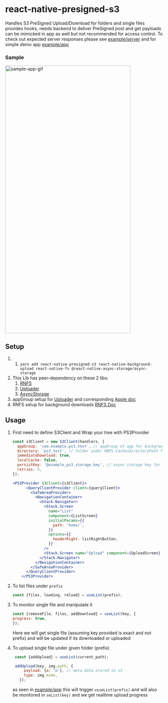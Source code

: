 # react-native-presigned-s3

Handles S3 PreSigned Upload/Download for folders and single files provides hooks, needs backend to deliver PreSigned
post and get payloads can be mimicked in app as well but not recommended for access control. To check out expected
server responses please see [example/server](./example/server) and for simple demo app [example/app](./example/app)

### Sample

<img src="sample.gif" width="400" height="855"  alt="sample-app-gif" />

## Setup
1. 
   1. ```yarn add react-native-presigned-s3 react-native-background-upload react-native-fs @react-native-async-storage/async-storage```
2. This Lib has peer-dependency on these 2 libs:
   1. [RNFS](https://github.com/itinance/react-native-fs)
   2. [Uploader](https://github.com/Vydia/react-native-background-upload)
   3. [AsyncStorage](https://github.com/react-native-async-storage/async-storage)
3. appGroup setup for [Uploader](https://github.com/Vydia/react-native-background-upload)  and corresponding [Apple doc](https://developer.apple.com/documentation/foundation/nsfilemanager/1412643-containerurlforsecurityapplicati)
4. RNFS setup for background downloads [RNFS Doc](https://github.com/itinance/react-native-fs#background-downloads-tutorial-ios)

## Usage

1. First need to define S3Client and Wrap your tree with PS3Provider

    ```jsx
    const s3Client = new S3Client(handlers, {
      appGroup: 'com.example.ps3.test', // appGroup of app for background upload support https://developer.apple.com/documentation/foundation/nsfilemanager/1412643-containerurlforsecurityapplicati
      directory: 'ps3_test', // folder under RNFS.CachesDirectoryPath for local storage
      immediateDownload: true,
      localCache: false,
      persistKey: '@example_ps3_storage_key', // async storage key for presistency
      retries: 5,
    });
    ```

    ```jsx
    <PS3Provider S3Client={s3Client}>
          <QueryClientProvider client={queryClient}>
            <SafeAreaProvider>
              <NavigationContainer>
                <Stack.Navigator>
                  <Stack.Screen
                    name="List"
                    component={ListScreen}
                    initialParams={{
                      path: 'home/',
                    }}
                    options={{
                      headerRight: listRightButton,
                    }}
                  />
                  <Stack.Screen name="Upload" component={UploadScreen} />
                </Stack.Navigator>
              </NavigationContainer>
            </SafeAreaProvider>
          </QueryClientProvider>
        </PS3Provider>
    ```

2. To list files under `prefix`
    ```jsx
    const {files, loading, reload} = useList(prefix);
    ```
3. To monitor single file and manipulate it
   ```jsx
   const {removeFile, files, addDownload} = useList(key, {
   progress: true,
   });
   ```
   Here we will get single file (assuming key provided is exact and not prefix) and will be updated if its downloaded or
   uploaded
4. To upload single file under given folder (prefix)
   ```jsx
    const {addUpload} = useList(current_path); 
   ```
   ```jsx
    addUpload(key, img.path, {
        payload: {a: 'b'}, // meta data stored in s3
        type: img.mime,
      }); 
   ````
   as seen in [example/app](./example/app) this will trigger ```usseList(prefix)``` and will also be monitored
   in ```seList(key)``` and we get realtime upload progress  

